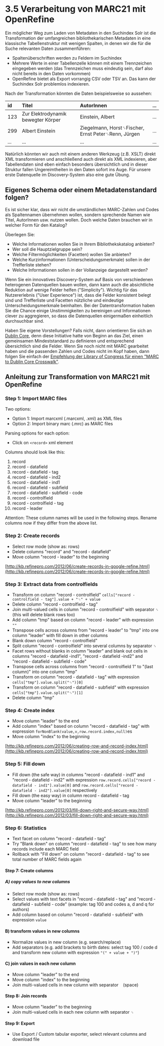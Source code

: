 # 3.5 Verarbeitung von MARC21 mit OpenRefine

Ein möglicher Weg zum Laden von Metadaten in den Suchindex Solr ist die Transformation der umfangreichen bibliothekarischen Metadaten in eine klassische Tabellenstruktur mit wenigen Spalten, in denen wir die für die Suche relevanten Daten zusammenführen:

* Spaltenüberschriften werden zu Feldern im Suchindex
* Mehrere Werte in einer Tabellenzelle können mit einem Trennzeichen eingegeben werden \(das Trennzeichen muss eindeutig sein, darf also nicht bereits in den Daten vorkommen\)
* OpenRefine bietet als Export vorrangig CSV oder TSV an. Das kann der Suchindex Solr problemlos indexieren.

Nach der Transformation könnten die Daten beispielsweise so aussehen:

| id | Titel | AutorInnen | ... |
| :--- | :--- | :--- | :--- |
| 123 | Zur Elektrodynamik bewegter Körper | Einstein, Albert | ... |
| 299 | Albert Einstein | Ziegelmann, Horst␟Fischer, Ernst Peter␟Renn, Jürgen | ... |
| ... | ... | ... | ... |

Natürlich könnten wir auch mit einem anderen Werkzeug \(z.B. XSLT\) direkt XML transformieren und anschließend auch direkt als XML indexieren, aber Tabellendaten sind eben einfach besonders übersichtlich und in dieser Struktur fallen Ungereimtheiten in den Daten sofort ins Auge. Für unsere erste Datenquelle im Discovery-System also eine gute Übung.

## Eigenes Schema oder einem Metadatenstandard folgen?

Es ist sicher klar, dass wir nicht die umständlichen MARC-Zahlen und Codes als Spaltennamen übernehmen wollen, sondern sprechende Namen wie TItel, AutorInnen usw. nutzen wollen. Doch welche Daten brauchen wir in welcher Form für den Katalog?

Überlegen Sie:

* Welche Informationen wollen Sie in Ihrem Bibliothekskatalog anbieten?
* Wer soll die Hauptzielgruppe sein?
* Welche Filtermöglichkeiten \(Facetten\) wollen Sie anbieten?
* Welche Kurzinformationen \(Unterscheidungsmerkmale\) sollen in der Trefferliste stehen?
* Welche Informationen sollen in der Vollanzeige dargestellt werden?

Wenn Sie ein innovatives Discovery-System auf Basis von verschiedenen heterogenen Datenquellen bauen wollen, dann kann auch die absichtliche Reduktion auf wenige Felder helfen \("Simplicity"\). Wichtig für das Nutzererlebnis \("User Experience"\) ist, dass die Felder konsistent belegt sind und Trefferliste und Facetten nützliche und eindeutige Unterscheidungsmerkmale beinhalten. Bei der Datentransformation haben Sie die Chance einige Unstimmigkeiten zu bereinigen und Informationen clever zu aggregieren, so dass die Datenquellen einigermaßen einheitlich durchsuchbar sind.

Haben Sie eigene Vorstellungen? Falls nicht, dann orientieren Sie sich an [Dublin Core](http://dublincore.org/documents/dces/), denn diese Initiative hatte von Beginn an das Ziel, einen gemeinsamen Mindeststandard zu definieren und entsprechend übersichtlich sind die Felder. Wenn Sie noch nicht mit MARC gearbeitet haben und die passenden Zahlen und Codes nicht im Kopf haben, dann folgen Sie einfach der [Empfehlung der Library of Congress für einen "MARC to Dublin Core Crosswalk"](https://www.loc.gov/marc/marc2dc.html).

## Anleitung zur Transformation von MARC21 mit OpenRefine

### Step 1: Import MARC files

Two options:

* Option 1: Import marcxml \(.marcxml, .xml\) as XML files
* Option 2: Import binary marc \(.mrc\) as MARC files

Parsing options for each option:

* Click on `<record>` xml element

Columns should look like this:

1. record
2. record - datafield
3. record - datafield - tag
4. record - datafield - ind2
5. record - datafield - ind1
6. record - datafield - subfield
7. record - datafield - subfield - code
8. record - controlfield
9. record - controlfield - tag
10. record - leader

Attention: These column names will be used in the following steps. Rename columns now if they differ from the above list.

### Step 2: Create records

* Select row mode \(show as: rows\)
* Delete columns "record" and "record - datafield"
* Move column "record - leader" to the beginning

[http://kb.refinepro.com/2012/06/create-records-in-google-refine.html](http://kb.refinepro.com/2012/06/create-records-in-google-refine.html)

### Step 3: Extract data from controlfields

* Transform on column "record - controlfield" `cells["record - controlfield - tag"].value + "␟" + value`
* Delete column "record - controlfield - tag"
* Join multi-valued cells in column "record - controlfield" with separator `␞` \(this will delete blank rows too\)
* Add column "tmp" based on column "record - leader" with expression `""`
* Transpose cells across columns from "record - leader" to "tmp" into one column "leader" with fill down in other columns
* Blank down column "record - controlfield"
* Split column "record - controlfield" into several columns by separator `␞`
* Facet rows without blanks in column "leader" and blank out cells in columns "record - datafield -ind1", "record - datafield -ind2" and "record - datafield - subfield - code"
* Transpose cells across columns from "record - controlfield 1" to "\(last column\)" into one column "tmp"
* Transform on column "record - datafield - tag" with expression `cells["tmp"].value.split("␟")[0]`
* Transform on column "record - datafield - subfield" with expression `cells["tmp"].value.split("␟")[1]`
* Delete column "tmp"

### Step 4: Create index

* Move column "leader" to the end
* Add column "index" based on column "record - datafield - tag" with expression `forNonBlank(value,v,row.record.index,null)`es
* Move column "index" to the beginning

[http://kb.refinepro.com/2012/06/creating-row-and-record-index.html](http://kb.refinepro.com/2012/06/creating-row-and-record-index.html)

### Step 5: Fill down

* Fill down \(the safe way\) in columns "record - datafield - ind1" and "record - datafield - ind2" with expression `row.record.cells["record - datafield - ind1"].value[0]` and `row.record.cells["record - datafield - ind2"].value[0]` respectively
* Fill down \(the easy way\) in column record - datafield - tag
* Move column "leader" to the beginning

[http://kb.refinepro.com/2012/03/fill-down-right-and-secure-way.html](http://kb.refinepro.com/2012/03/fill-down-right-and-secure-way.html)

### Step 6: Statistics

* Text facet on column "record - datafield - tag"
* Try "Blank down" on column "record - datafield - tag" to see how many records include each MARC field
* Rollback with "Fill down" on column "record - datafield - tag" to see total number of MARC fields again

#### Step 7: Create columns

##### A\) copy values to new columns

* Select row mode \(show as: rows\)
* Select values with text facets in "record - datafield - tag" and "record - datafield - subfield - code" \(example: tag 100 and codes a, d and q for authors\)
* Add column based on column "record - datafield - subfield" with expression `value`

#### B\) transform values in new columns

* Normalize values in new column \(e.g. search/replace\)
* Add separators \(e.g. add brackets to birth dates: select tag 100 / code d and transform new column with expression `"(" + value + ")"`\)

#### C\) join values in each new column

* Move column "leader" to the end
* Move column "index" to the beginning
* Join multi-valued cells in new column with separator ` ` \(space\)

#### Step 8: Join records

* Move column "leader" to the beginning
* Join multi-valued cells in each new column with separator `␟`

#### Step 9: Export

* Use Export / Custom tabular exporter, select relevant columns and download file



